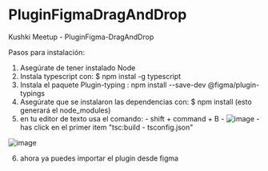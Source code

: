 # PluginFigmaDragAndDrop
Kushki Meetup - PluginFigma-DragAndDrop


Pasos para instalación:
   1. Asegúrate de tener instalado Node
   2. Instala typescript con: $ npm instal -g typescript  
   3. Instala el paquete Plugin-typing :  npm install --save-dev @figma/plugin-typings 
   4. Asegúrate que se instalaron las dependencias con: $ npm install (esto generará el node_modules)
   5. en tu editor de texto usa el comando: 
     - shift + command + B 
     - 
   ![image](https://user-images.githubusercontent.com/2732239/155594086-12dc97d4-825a-43cb-95e6-aaecb870e274.png)
     - has click en el primer item  "tsc:build - tsconfig.json"
     
   ![image](https://user-images.githubusercontent.com/2732239/155594367-7d08ba27-ae97-45d4-b94a-b9d3b5010bdf.png)
   
   6. ahora ya puedes importar el plugin desde figma
